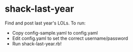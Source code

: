 shack-last-year
===============

Find and post last year's LOLs.  To run:
* Copy config-sample.yaml to config.yaml
* Edit config.yaml to set the correct username/password
* Run shack-last-year.rb!
